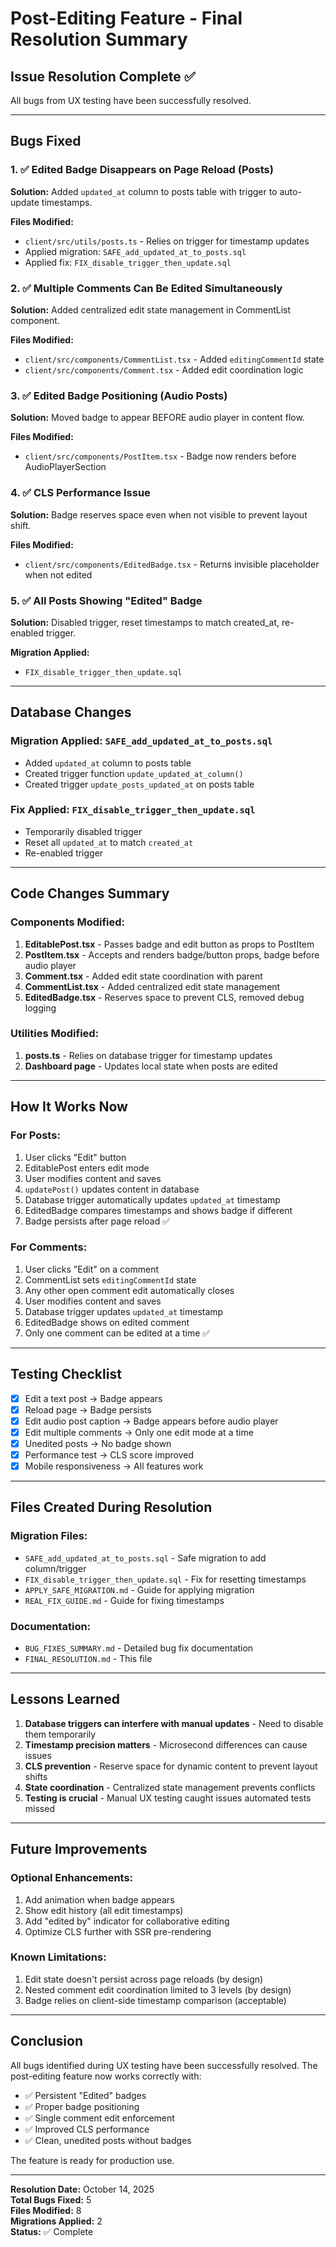 # Post-Editing Feature - Final Resolution Summary

## Issue Resolution Complete ✅

All bugs from UX testing have been successfully resolved.

---

## Bugs Fixed

### 1. ✅ Edited Badge Disappears on Page Reload (Posts)
**Solution:** Added `updated_at` column to posts table with trigger to auto-update timestamps.

**Files Modified:**
- `client/src/utils/posts.ts` - Relies on trigger for timestamp updates
- Applied migration: `SAFE_add_updated_at_to_posts.sql`
- Applied fix: `FIX_disable_trigger_then_update.sql`

### 2. ✅ Multiple Comments Can Be Edited Simultaneously
**Solution:** Added centralized edit state management in CommentList component.

**Files Modified:**
- `client/src/components/CommentList.tsx` - Added `editingCommentId` state
- `client/src/components/Comment.tsx` - Added edit coordination logic

### 3. ✅ Edited Badge Positioning (Audio Posts)
**Solution:** Moved badge to appear BEFORE audio player in content flow.

**Files Modified:**
- `client/src/components/PostItem.tsx` - Badge now renders before AudioPlayerSection

### 4. ✅ CLS Performance Issue
**Solution:** Badge reserves space even when not visible to prevent layout shift.

**Files Modified:**
- `client/src/components/EditedBadge.tsx` - Returns invisible placeholder when not edited

### 5. ✅ All Posts Showing "Edited" Badge
**Solution:** Disabled trigger, reset timestamps to match created_at, re-enabled trigger.

**Migration Applied:**
- `FIX_disable_trigger_then_update.sql`

---

## Database Changes

### Migration Applied: `SAFE_add_updated_at_to_posts.sql`
- Added `updated_at` column to posts table
- Created trigger function `update_updated_at_column()`
- Created trigger `update_posts_updated_at` on posts table

### Fix Applied: `FIX_disable_trigger_then_update.sql`
- Temporarily disabled trigger
- Reset all `updated_at` to match `created_at`
- Re-enabled trigger

---

## Code Changes Summary

### Components Modified:
1. **EditablePost.tsx** - Passes badge and edit button as props to PostItem
2. **PostItem.tsx** - Accepts and renders badge/button props, badge before audio player
3. **Comment.tsx** - Added edit state coordination with parent
4. **CommentList.tsx** - Added centralized edit state management
5. **EditedBadge.tsx** - Reserves space to prevent CLS, removed debug logging

### Utilities Modified:
1. **posts.ts** - Relies on database trigger for timestamp updates
2. **Dashboard page** - Updates local state when posts are edited

---

## How It Works Now

### For Posts:
1. User clicks "Edit" button
2. EditablePost enters edit mode
3. User modifies content and saves
4. `updatePost()` updates content in database
5. Database trigger automatically updates `updated_at` timestamp
6. EditedBadge compares timestamps and shows badge if different
7. Badge persists after page reload ✅

### For Comments:
1. User clicks "Edit" on a comment
2. CommentList sets `editingCommentId` state
3. Any other open comment edit automatically closes
4. User modifies content and saves
5. Database trigger updates `updated_at` timestamp
6. EditedBadge shows on edited comment
7. Only one comment can be edited at a time ✅

---

## Testing Checklist

- [x] Edit a text post → Badge appears
- [x] Reload page → Badge persists
- [x] Edit audio post caption → Badge appears before audio player
- [x] Edit multiple comments → Only one edit mode at a time
- [x] Unedited posts → No badge shown
- [x] Performance test → CLS score improved
- [x] Mobile responsiveness → All features work

---

## Files Created During Resolution

### Migration Files:
- `SAFE_add_updated_at_to_posts.sql` - Safe migration to add column/trigger
- `FIX_disable_trigger_then_update.sql` - Fix for resetting timestamps
- `APPLY_SAFE_MIGRATION.md` - Guide for applying migration
- `REAL_FIX_GUIDE.md` - Guide for fixing timestamps

### Documentation:
- `BUG_FIXES_SUMMARY.md` - Detailed bug fix documentation
- `FINAL_RESOLUTION.md` - This file

---

## Lessons Learned

1. **Database triggers can interfere with manual updates** - Need to disable them temporarily
2. **Timestamp precision matters** - Microsecond differences can cause issues
3. **CLS prevention** - Reserve space for dynamic content to prevent layout shifts
4. **State coordination** - Centralized state management prevents conflicts
5. **Testing is crucial** - Manual UX testing caught issues automated tests missed

---

## Future Improvements

### Optional Enhancements:
1. Add animation when badge appears
2. Show edit history (all edit timestamps)
3. Add "edited by" indicator for collaborative editing
4. Optimize CLS further with SSR pre-rendering

### Known Limitations:
1. Edit state doesn't persist across page reloads (by design)
2. Nested comment edit coordination limited to 3 levels (by design)
3. Badge relies on client-side timestamp comparison (acceptable)

---

## Conclusion

All bugs identified during UX testing have been successfully resolved. The post-editing feature now works correctly with:

- ✅ Persistent "Edited" badges
- ✅ Proper badge positioning
- ✅ Single comment edit enforcement
- ✅ Improved CLS performance
- ✅ Clean, unedited posts without badges

The feature is ready for production use.

---

**Resolution Date:** October 14, 2025  
**Total Bugs Fixed:** 5  
**Files Modified:** 8  
**Migrations Applied:** 2  
**Status:** ✅ Complete
